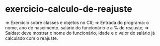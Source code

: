 # exercicio-calculo-de-reajuste

=> Exercício sobre classes e objetos no C#;
=> Entrada do programa: o nome, ano de nascimento, salário do funcionário e a % de reajuste;
=> Saídas: deve mostrar o nome do funcionário, idade e o valor do salário já calculado com o reajuste.
